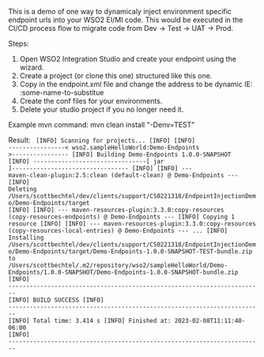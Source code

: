 This is a demo of one way to dynamicaly inject environment specific
endpoint urls into your WSO2 EI/MI code. This would be executed in 
the CI/CD process flow to migrate code from Dev -> Test -> UAT -> Prod. 

Steps:
1. Open WSO2 Integration Studio and create your endpoint using the wizard.
2. Create a project (or clone this one) structured like this one.
3. Copy in the endpoint.xml file and change the address to be dynamic
IE: :some-name-to-substitue
4. Create the conf files for your environments.
5. Delete your studio project if you no longer need it.

Example mvn command:
mvn clean install "-Denv=TEST"

Result:
<code>
[INFO] Scanning for projects...
[INFO]
[INFO] ----------------< wso2.sampleHelloWorld:Demo-Endpoints >----------------
[INFO] Building Demo-Endpoints 1.0.0-SNAPSHOT
[INFO] --------------------------------[ jar ]---------------------------------
[INFO]
[INFO] --- maven-clean-plugin:2.5:clean (default-clean) @ Demo-Endpoints ---
[INFO] Deleting /Users/scottbechtel/dev/clients/support/CS0221318/EndpointInjectionDemo/Demo-Endpoints/target
[INFO]
[INFO] --- maven-resources-plugin:3.3.0:copy-resources (copy-resources-endpoints) @ Demo-Endpoints ---
[INFO] Copying 1 resource
[INFO]
[INFO] --- maven-resources-plugin:3.3.0:copy-resources (copy-resources-local-entries) @ Demo-Endpoints ---
...
[INFO] Installing /Users/scottbechtel/dev/clients/support/CS0221318/EndpointInjectionDemo/Demo-Endpoints/target/Demo-Endpoints-1.0.0-SNAPSHOT-TEST-bundle.zip to /Users/scottbechtel/.m2/repository/wso2/sampleHelloWorld/Demo-Endpoints/1.0.0-SNAPSHOT/Demo-Endpoints-1.0.0-SNAPSHOT-bundle.zip
[INFO] ------------------------------------------------------------------------
[INFO] BUILD SUCCESS
[INFO] ------------------------------------------------------------------------
[INFO] Total time:  3.414 s
[INFO] Finished at: 2023-02-08T11:11:40-06:00
[INFO] ------------------------------------------------------------------------
</code>
